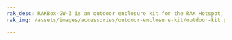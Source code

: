 ```yaml
---
rak_desc: RAKBox-GW-3 is an outdoor enclosure kit for the RAK Hotspot, RAK7244, RAK7244P, and RAK744C. With this outdoor enclosure, installing and mounting your gateway is now possible. 
rak_img: /assets/images/accessories/outdoor-enclosure-kit/outdoor-kit.png

---
```

<rk-redirect to="/Product-Categories/Accessories/Outdoor-Enclosure-Kit/Overview/" />